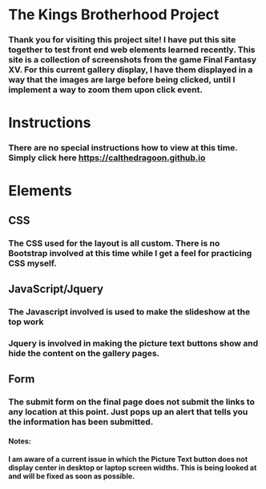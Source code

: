 # The Kings Brotherhood Project
###  Thank you for visiting this project site! I have put this site together to test front end web elements learned recently. This site is a collection of screenshots from the game Final Fantasy XV. For this current gallery display, I have them displayed in a way that the images are large before being clicked, until I implement a way to zoom them upon click event.


# Instructions
### There are no special instructions how to view at this time. Simply click here https://calthedragoon.github.io



# Elements
## CSS
### The CSS used for the layout is all custom. There is no Bootstrap involved at this time while I get a feel for practicing CSS myself.



## JavaScript/Jquery
### The Javascript involved is used to make the slideshow at the top work
### Jquery is involved in making the picture text buttons show and hide the content on the gallery pages.



## Form
### The submit form on the final page does not submit the links to any location at this point. Just pops up an alert that tells you the information has been submitted.

#### Notes:
#### I am aware of a current issue in which the Picture Text button does not display center in desktop or laptop screen widths. This is being looked at and will be fixed as soon as possible. 
